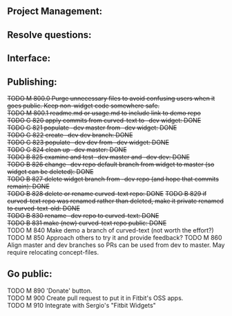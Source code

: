Project Management:
-

Resolve questions:
-

Interface:
-

Publishing:
-
~~TODO M 800.0 Purge unnecessary files to avoid confusing users when it goes public. Keep non-widget code somewhere safe.~~\
~~TODO M 800.1 readme.md or usage.md to include link to demo repo~~\
~~TODO G 820 apply commits from curved-text to -dev widget: DONE~~\
~~TODO G 821 populate -dev master from -dev widget: DONE~~\
~~TODO G 822 create -dev dev branch: DONE~~\
~~TODO G 823 populate -dev dev from -dev widget: DONE~~\
~~TODO G 824 clean up -dev master: DONE~~\
~~TODO B 825 examine and test -dev master and -dev dev: DONE~~\
~~TODO B 826 change -dev repo default branch from widget to master (so widget can be deleted): DONE~~\
~~TODO B 827 delete widget branch from -dev repo (and hope that commits remain): DONE~~\
~~TODO B 828 delete or rename curved-text repo: DONE~~
~~TODO B 829 if curved-text repo was renamed rather than deleted, make it private renamed to curved-text-old: DONE~~\
~~TODO B 830 rename -dev repo to curved-text: DONE~~\
~~TODO B 831 make (new) curved-text repo public: DONE~~\
TODO M 840 Make demo a branch of curved-text (not worth the effort?)\
TODO M 850 Approach others to try it and provide feedback?
TODO M 860 Align master and dev branches so PRs can be used from dev to master. May require relocating concept-files.

 Go public:
 -
TODO M 890 'Donate' button.\
TODO M 900 Create pull request to put it in Fitbit's OSS apps.\
TODO M 910 Integrate with Sergio's "Fitbit Widgets"
